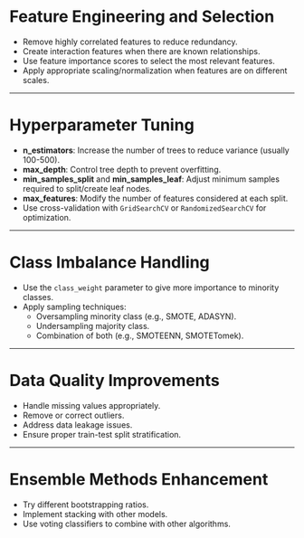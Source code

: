 # Feature Engineering and Selection

- Remove highly correlated features to reduce redundancy.
- Create interaction features when there are known relationships.
- Use feature importance scores to select the most relevant features.
- Apply appropriate scaling/normalization when features are on different scales.

---

# Hyperparameter Tuning

- **n_estimators**: Increase the number of trees to reduce variance (usually 100-500).
- **max_depth**: Control tree depth to prevent overfitting.
- **min_samples_split** and **min_samples_leaf**: Adjust minimum samples required to split/create leaf nodes.
- **max_features**: Modify the number of features considered at each split.
- Use cross-validation with `GridSearchCV` or `RandomizedSearchCV` for optimization.

---

# Class Imbalance Handling

- Use the `class_weight` parameter to give more importance to minority classes.
- Apply sampling techniques:
  - Oversampling minority class (e.g., SMOTE, ADASYN).
  - Undersampling majority class.
  - Combination of both (e.g., SMOTEENN, SMOTETomek).

---

# Data Quality Improvements

- Handle missing values appropriately.
- Remove or correct outliers.
- Address data leakage issues.
- Ensure proper train-test split stratification.

---

# Ensemble Methods Enhancement

- Try different bootstrapping ratios.
- Implement stacking with other models.
- Use voting classifiers to combine with other algorithms.